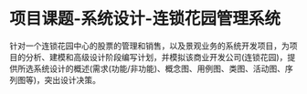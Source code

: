 # 项目课题-系统设计-连锁花园管理系统

针对一个连锁花园中心的股票的管理和销售，以及景观业务的系统开发项目，为项目的分析、建模和高级设计阶段编写计划，并模拟该商业开发公司(连锁花园)，提供所选系统设计的概述(需求(功能/非功能)、概念图、用例图、类图、活动图、序列图等)，突出设计决策。
